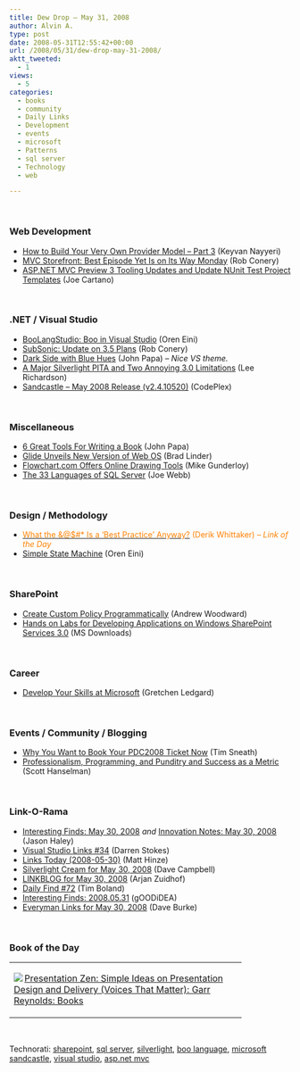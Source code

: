 ```yaml
---
title: Dew Drop – May 31, 2008
author: Alvin A.
type: post
date: 2008-05-31T12:55:42+00:00
url: /2008/05/31/dew-drop-may-31-2008/
aktt_tweeted:
  - 1
views:
  - 5
categories:
  - books
  - community
  - Daily Links
  - Development
  - events
  - microsoft
  - Patterns
  - sql server
  - Technology
  - web

---
```

&#160;

### Web Development

  * <a href="http://nayyeri.net/blog/how-to-build-your-very-own-provider-model-part-3/" target="_blank">How to Build Your Very Own Provider Model &#8211; Part 3</a> (Keyvan Nayyeri)
  * <a href="http://blog.wekeroad.com/blog/mvc-storefront-best-episode-yet-is-on-it-s-way-monday/" target="_blank">MVC Storefront: Best Episode Yet Is on Its Way Monday</a> (Rob Conery)
  * <a href="http://blogs.msdn.com/webdevtools/archive/2008/05/30/asp-net-mvc-preview-3-tooling-updates.aspx" target="_blank">ASP.NET MVC Preview 3 Tooling Updates and Update NUnit Test Project Templates</a> (Joe Cartano)

&#160;

### .NET / Visual Studio

  * <a href="http://ayende.com/Blog/archive/2008/05/30/BooLangStudio-Boo-in-Visual-Studio.aspx" target="_blank">BooLangStudio: Boo in Visual Studio</a> (Oren Eini)
  * <a href="http://blog.wekeroad.com/blog/subsonic-update-on-3-0-plans/" target="_blank">SubSonic: Update on 3.5 Plans</a> (Rob Conery)
  * <a href="http://johnpapa.net/all/dark-side-with-blue-hues/" target="_blank">Dark Side with Blue Hues</a> (John Papa) _&#8211; Nice VS theme._
  * <a href="http://rapidapplicationdevelopment.blogspot.com/2008/05/two-annoying-30-limitations-major.html" target="_blank">A Major Silverlight PITA and Two Annoying 3.0 Limitations</a> (Lee Richardson)
  * <a href="http://www.codeplex.com/Sandcastle/Release/ProjectReleases.aspx?ReleaseId=13873" target="_blank">Sandcastle &#8211; May 2008 Release (v2.4.10520)</a> (CodePlex)

&#160;

### Miscellaneous

  * <a href="http://johnpapa.net/all/6-great-tools-for-writing-a-book/" target="_blank">6 Great Tools For Writing a Book</a> (John Papa)
  * <a href="http://www.downloadsquad.com/2008/05/30/glide-unveils-new-version-of-web-os/" target="_blank">Glide Unveils New Version of Web OS</a> (Brad Linder)
  * <a href="http://webworkerdaily.com/2008/05/30/flowchart-com-online-drawing-tools/" target="_blank">Flowchart.com Offers Online Drawing Tools</a> (Mike Gunderloy)
  * <a href="http://weblogs.sqlteam.com/joew/archive/2008/05/30/60613.aspx" target="_blank">The 33 Languages of SQL Server</a> (Joe Webb)

&#160;

### Design / Methodology

  * <a href="http://devlicio.us/blogs/derik_whittaker/archive/2008/05/30/what-the-amp-is-a-best-practice-anyway.aspx" target="_blank"><font color="#ff8000">What the &@$#* Is a &#8216;Best Practice&#8217; Anyway?</font></a> <font color="#ff8000">(Derik Whittaker) <em>&#8211; Link of the Day</em></font>
  * <a href="http://ayende.com/Blog/archive/2008/05/31/Simple-State-Machine.aspx" target="_blank">Simple State Machine</a> (Oren Eini)

&#160;

### SharePoint

  * <a href="http://www.21apps.com/2008/05/create-custom-policy-programmatically.html" target="_blank">Create Custom Policy Programmatically</a> (Andrew Woodward)
  * <a href="http://www.microsoft.com/downloads/details.aspx?familyid=b885dce8-c93f-48aa-b798-4422febcc200&displaylang=en&tm" target="_blank">Hands on Labs for Developing Applications on Windows SharePoint Services 3.0</a> (MS Downloads)

&#160;

### Career

  * <a href="http://blogs.msdn.com/jobsblog/archive/2008/05/30/develop-your-skills-at-microsoft.aspx" target="_blank">Develop Your Skills at Microsoft</a> (Gretchen Ledgard)

&#160;

### Events / Community / Blogging

  * <a href="http://blogs.msdn.com/tims/archive/2008/05/29/why-you-want-to-book-your-pdc2008-ticket-now.aspx" target="_blank">Why You Want to Book Your PDC2008 Ticket Now</a> (Tim Sneath)
  * <a href="http://www.hanselman.com/blog/ProfessionalismProgrammingAndPunditryAndSuccessAsAMetric.aspx" target="_blank">Professionalism, Programming, and Punditry and Success as a Metric</a> (Scott Hanselman)

&#160;

### Link-O-Rama

  * <a href="http://jasonhaley.com/blog/archive/2008/05/30/141752.aspx" target="_blank">Interesting Finds: May 30, 2008</a>&#160;_and_ <a href="http://jasonhaley.com/blog/archive/2008/05/30/141754.aspx" target="_blank">Innovation Notes: May 30, 2008</a> (Jason Haley)
  * <a href="http://visualstudiohacks.com/blog/visual-studio-links-34/" target="_blank">Visual Studio Links #34</a> (Darren Stokes)
  * <a href="http://mhinze.com/links-today-2008-05-30/" target="_blank">Links Today (2008-05-30)</a> (Matt Hinze)
  * <a href="http://geekswithblogs.net/WynApseTechnicalMusings/archive/2008/05/30/122505.aspx" target="_blank">Silverlight Cream for May 30, 2008</a> (Dave Campbell)
  * <a href="http://www.arjansworld.com/2008/05/30/linkblog-for-may-30-2008/" target="_blank">LINKBLOG for May 30, 2008</a> (Arjan Zuidhof)
  * <a href="http://www.techtoolblog.com/archives/daily-find-72" target="_blank">Daily Find #72</a> (Tim Boland)
  * <a href="http://weblogs.asp.net/yuanjian/archive/2008/05/31/interesting-finds-2008-05-31.aspx" target="_blank">Interesting Finds: 2008.05.31</a> (gOODiDEA)
  * <a href="http://dbvt.com/blog/archive/2008/05/30/everyman-links-for-may-30-2008.aspx" target="_blank">Everyman Links for May 30, 2008</a> (Dave Burke)

&#160;

### Book of the Day

<div class="wlWriterSmartContent" id="scid:7dc1bd33-94bd-46fd-a20b-0131235bcd47:e2a0cf4f-11e9-4060-868b-af02e126e2fb" style="padding-right: 0px; display: inline; padding-left: 0px; float: none; padding-bottom: 0px; margin: 0px; padding-top: 0px">
  <table cellspacing="0" cellpadding="2" width="400" border="0" unselectable="on">
    <tr>
      <td valign="top" width="400">
        <p>
          <a title="Presentation Zen: Simple Ideas on Presentation Design and Delivery (Voices That Matter): Garr Reynolds: Books" href="http://www.amazon.com/exec/obidos/ASIN/0321525655/alvinashcraft-20"><img data-recalc-dims="1" decoding="async" src="https://i0.wp.com/images.amazon.com/images/P/0321525655.01.MZZZZZZZ.jpg?w=660" border="0" align="left" style="float:left" />Presentation Zen: Simple Ideas on Presentation Design and Delivery (Voices That Matter): Garr Reynolds: Books</a>
        </p>
      </td>
    </tr>
  </table>
</div>

&#160;

<div class="wlWriterSmartContent" id="scid:C16BAC14-9A3D-4c50-9394-FBFEF7A93539:96be83b8-bdb4-4c8c-a70c-1834c479a249" style="padding-right: 0px; display: inline; padding-left: 0px; padding-bottom: 0px; margin: 0px; padding-top: 0px">
  <!--dotnetkickit-->
</div>

<div class="wlWriterSmartContent" id="scid:d7bf807d-7bb0-458a-811f-90c51817d5c2:8949c02b-63be-4334-af66-f11bf82a8651" style="padding-right: 0px; display: inline; padding-left: 0px; padding-bottom: 0px; margin: 0px; padding-top: 0px">
  <p>
    <span class="TagSite">Technorati:</span> <a href="http://technorati.com/tag/sharepoint" rel="tag" class="tag">sharepoint</a>, <a href="http://technorati.com/tag/sql+server" rel="tag" class="tag">sql server</a>, <a href="http://technorati.com/tag/silverlight" rel="tag" class="tag">silverlight</a>, <a href="http://technorati.com/tag/boo+language" rel="tag" class="tag">boo language</a>, <a href="http://technorati.com/tag/microsoft+sandcastle" rel="tag" class="tag">microsoft sandcastle</a>, <a href="http://technorati.com/tag/visual+studio" rel="tag" class="tag">visual studio</a>, <a href="http://technorati.com/tag/asp.net+mvc" rel="tag" class="tag">asp.net mvc</a><br /><!-- StartInsertedTags: sharepoint, sql server, silverlight, boo language, microsoft sandcastle, visual studio, asp.net mvc :EndInsertedTags -->
  </p>
</div>